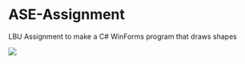 # ASE-Assignment
LBU Assignment to make a C# WinForms program that draws shapes

![](https://hits.dwyl.com/aryanprince/ASE-Assignment.svg?style=flat-square)
